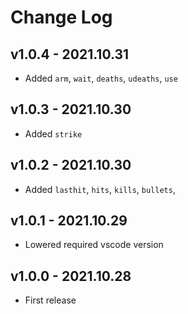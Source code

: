 # Change Log

## v1.0.4 - 2021.10.31
* Added `arm`, `wait`, `deaths`, `udeaths`, `use`

## v1.0.3 - 2021.10.30
* Added `strike`

## v1.0.2 - 2021.10.30
* Added `lasthit`, `hits`, `kills`, `bullets`,

## v1.0.1 - 2021.10.29
* Lowered required vscode version

## v1.0.0 - 2021.10.28
* First release
